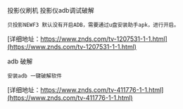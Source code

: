 
投影仪刷机
投影仪adb调试破解
```
贝投影NEWF3 默认没有开启ADB，需要通过u盘安装助手apk，进行开启。

```
[详细地址：https://www.znds.com/tv-1207531-1-1.html](https://www.znds.com/tv-1207531-1-1.html)

adb 破解
```
安装adb 一键破解软件
```
[详细地址：https://www.znds.com/tv-411776-1-1.html](https://www.znds.com/tv-411776-1-1.html)
